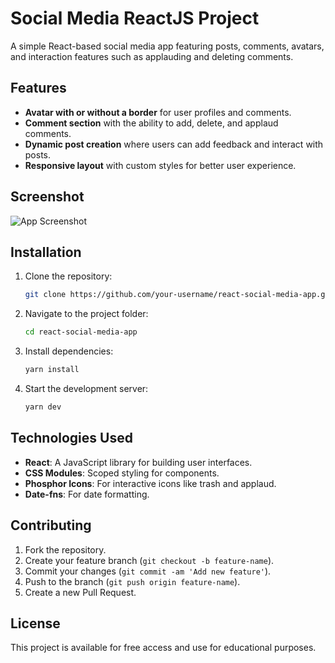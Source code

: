 # Social Media ReactJS Project

A simple React-based social media app featuring posts, comments, avatars, and interaction features such as applauding and deleting comments.

## Features

- **Avatar with or without a border** for user profiles and comments.
- **Comment section** with the ability to add, delete, and applaud comments.
- **Dynamic post creation** where users can add feedback and interact with posts.
- **Responsive layout** with custom styles for better user experience.

## Screenshot

![App Screenshot](./assets/screenshot.png)

## Installation

1. Clone the repository:
   ```bash
   git clone https://github.com/your-username/react-social-media-app.git

2.	Navigate to the project folder:

    ```bash
    cd react-social-media-app
    ````
3.	Install dependencies:
    ```bash
    yarn install
    ````
4.	Start the development server:
    ```bash
    yarn dev
    ````

## Technologies Used

- **React**: A JavaScript library for building user interfaces.
- **CSS Modules**: Scoped styling for components.
- **Phosphor Icons**: For interactive icons like trash and applaud.
- **Date-fns**: For date formatting.

## Contributing

1. Fork the repository.
2. Create your feature branch (`git checkout -b feature-name`).
3. Commit your changes (`git commit -am 'Add new feature'`).
4. Push to the branch (`git push origin feature-name`).
5. Create a new Pull Request.

## License

This project is available for free access and use for educational purposes.